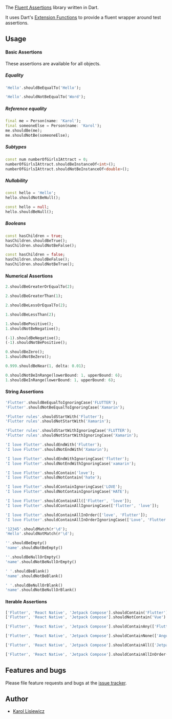 The [Fluent Assertions](https://fluentassertions.com/) library written in Dart.

It uses Dart's [Extension Functions](https://dart.dev/guides/language/extension-methods) to provide a fluent wrapper around test assertions.

## Usage

#### Basic Assertions

These assertions are available for all objects.

##### Equality

```dart
'Hello'.shouldBeEqualTo('Hello');
```
```dart
'Hello'.shouldNotBeEqualTo('Word');
```

##### Reference equality

```dart
final me = Person(name: 'Karol');
final someoneElse = Person(name: 'Karol');
me.shouldBe(me);
me.shouldNotBe(someoneElse);
```

##### Subtypes

```dart
const num numberOfGirlsIAttract = 0;
numberOfGirlsIAttract.shouldBeInstanceOf<int>();
numberOfGirlsIAttract.shouldNotBeInstanceOf<double>();
```

##### Nullability

```dart
const hello = 'Hello';
hello.shouldNotBeNull();
```

```dart
const hello = null;
hello.shouldBeNull();
```

##### Booleans

```dart
const hasChildren = true;
hasChildren.shouldBeTrue();
hasChildren.shouldNotBeFalse();
```
```dart
const hasChildren = false;
hasChildren.shouldBeFalse();
hasChildren.shouldNotBeTrue();
```

#### Numerical Assertions

```dart
2.shouldBeGreaterOrEqualTo(2);
```

```dart
2.shouldBeGreaterThan(1);
```

```dart
2.shouldBeLessOrEqualTo(2);
```

```dart
1.shouldBeLessThan(2);
```

```dart
1.shouldBePositive();
1.shouldNotBeNegative();
```

```dart
(-1).shouldBeNegative();
(-1).shouldNotBePositive();
```

```dart
0.shouldBeZero();
1.shouldNotBeZero();
```

```dart
0.999.shouldBeNear(1, delta: 0.01);
```

```dart
0.shouldNotBeInRange(lowerBound: 1, upperBound: 6);
1.shouldBeInRange(lowerBound: 1, upperBound: 6);
```

#### String Assertions

```dart
'Flutter'.shouldBeEqualToIgnoringCase('FLUTTER');
'Flutter'.shouldNotBeEqualToIgnoringCase('Xamarin');
```

```dart
'Flutter rules'.shouldStartWith('Flutter');
'Flutter rules'.shouldNotStartWith('Xamarin');
```

```dart
'Flutter rules'.shouldStartWithIgnoringCase('FLUTTER');
'Flutter rules'.shouldNotStartWithIgnoringCase('Xamarin');
```

```dart
'I love Flutter'.shouldEndWith('Flutter');
'I love Flutter'.shouldNotEndWith('Xamarin');
```

```dart
'I love Flutter'.shouldEndWithIgnoringCase('flutter');
'I love Flutter'.shouldNotEndWithIgnoringCase('xamarin');
```

```dart
'I love Flutter'.shouldContain('love');
'I love Flutter'.shouldNotContain('hate');
```

```dart
'I love Flutter'.shouldContainIgnoringCase('LOVE');
'I love Flutter'.shouldNotContainIgnoringCase('HATE');
```

```dart
'I love Flutter'.shouldContainAll(['Flutter', 'love']);
'I love Flutter'.shouldContainAllIgnoringCase(['flutter', 'love']);
```

```dart
'I love Flutter'.shouldContainAllInOrder(['love', 'Flutter']);
'I love Flutter'.shouldContainAllInOrderIgnoringCase(['Love', 'Flutter']);
```

```dart
'12345'.shouldMatch(r'\d');
'Hello'.shouldNotMatch(r'\d');
```

```dart
''.shouldBeEmpty()
'name'.shouldNotBeEmpty()
```

```dart
''.shouldBeNullOrEmpty()
'name'.shouldNotBeNullOrEmpty()
```

```dart
' '.shouldBeBlank()
'name'.shouldNotBeBlank()
```

```dart
' '.shouldBeNullOrBlank()
'name'.shouldNotBeNullOrBlank()
```

#### Iterable Assertions

```dart
['Flutter', 'React Native', 'Jetpack Compose'].shouldContain('Flutter')
['Flutter', 'React Native', 'Jetpack Compose'].shouldNotContain('Vue')
```

```dart
['Flutter', 'React Native', 'Jetpack Compose'].shouldContainAny(['Flutter', 'Vue'])
```

```dart
['Flutter', 'React Native', 'Jetpack Compose'].shouldContainNone(['Angular', 'Vue'])
```

```dart
['Flutter', 'React Native', 'Jetpack Compose'].shouldContainAll(['Jetpack Compose', 'React Native'])
```

```dart
['Flutter', 'React Native', 'Jetpack Compose'].shouldContainAllInOrder(['Flutter', 'React Native'])
```

## Features and bugs

Please file feature requests and bugs at the [issue tracker](https://github.com/klisiewicz/fluent-assertions/issues).

## Author
- [Karol Lisiewicz](https://github.com/klisiewicz)
